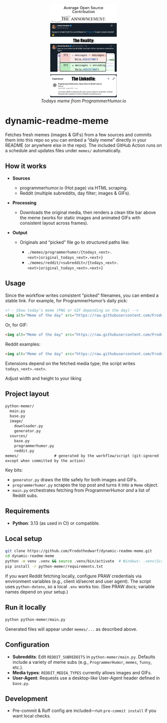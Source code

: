 <p align="center">
    <img alt="Meme of the day" src="https://raw.githubusercontent.com/Frodothedwarf/dynamic-readme-meme/refs/heads/main/memes/programmerhumorio/todays_png.png" height="300">
    <br />
    <i>Todays meme from ProgrammerHumor.io</i>
</p>

# dynamic-readme-meme

Fetches fresh memes (images & GIFs) from a few sources and commits them into this repo so you can embed a “daily meme” directly in your README (or anywhere else in the repo). The included GitHub Action runs on a schedule and updates files under `memes/` automatically.

## How it works

* **Sources**

  * programmerhumor.io (Hot page) via HTML scraping.
  * Reddit (multiple subreddits, day filter; images & GIFs).
* **Processing**

  * Downloads the original media, then renders a clean title bar above the meme (works for static images and animated GIFs with consistent layout across frames).
* **Output**

  * Originals and “picked” file go to structured paths like:

    * `./memes/programmerhumor/{todays_<ext>.<ext>|original_todays_<ext>.<ext>}`
    * `./memes/reddit/<subreddit>/{todays_<ext>.<ext>|original_todays_<ext>.<ext>}`

## Usage

Since the workflow writes consistent “picked” filenames, you can embed a stable link. For example, for ProgrammerHumor’s daily pick:

```md
<!-- Show today’s meme (PNG or GIF depending on the day) -->
<img alt="Meme of the day" src="https://raw.githubusercontent.com/Frodothedwarf/dynamic-readme-meme/refs/heads/main/memes/programmerhumorio/todays_png.png" height="500">
```

Or, for GIF:

```md
<img alt="Meme of the day" src="https://raw.githubusercontent.com/Frodothedwarf/dynamic-readme-meme/refs/heads/main/memes/reddit/ProgrammerHumor/todays_gif.gif" height="500">
```

Reddit examples:

```md
<img alt="Meme of the day" src="https://raw.githubusercontent.com/Frodothedwarf/dynamic-readme-meme/refs/heads/main/memes/reddit/ProgrammerHumor/todays_png.png" height="500">
```

Extensions depend on the fetched media type; the script writes `todays_<ext>.<ext>`.

Adjust width and height to your liking

## Project layout

```
python-memer/
  main.py
  base.py
  image/
    downloader.py
    generator.py
  sources/
    base.py
    programmerhumor.py
    reddit.py
memes/                # generated by the workflow/script (git-ignored except when committed by the action)
```

Key bits:

* `generator.py` draws the title safely for both images and GIFs.
* `programmerhumor.py` scrapes the top post and turns it into a `Meme` object.
* `main.py` orchestrates fetching from ProgrammerHumor *and* a list of Reddit subs.

## Requirements

* **Python**: 3.13 (as used in CI) or compatible.

## Local setup
```bash
git clone https://github.com/Frodothedwarf/dynamic-readme-meme.git
cd dynamic-readme-meme
python -m venv .venv && source .venv/bin/activate  # Windows: .venv\Scripts\activate
pip install -r python-memer/requirements.txt
```

If you want Reddit fetching locally, configure PRAW credentials via environment variables (e.g., client id/secret and user agent). The script uses `python-dotenv`, so a local `.env` works too. (See PRAW docs; variable names depend on your setup.)

## Run it locally

```bash
python python-memer/main.py
```

Generated files will appear under `memes/...` as described above.

## Configuration

* **Subreddits**: Edit `REDDIT_SUBREDDITS` in `python-memer/main.py`. Defaults include a variety of meme subs (e.g., `ProgrammerHumor`, `memes`, `funny`, etc.).
* **Media types**: `REDDIT_MEDIA_TYPES` currently allows images and GIFs.
* **User-Agent**: Requests use a desktop-like User-Agent header defined in `base.py`.

## Development

* Pre-commit & Ruff config are included—run `pre-commit install` if you want local checks.
